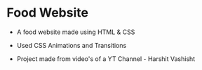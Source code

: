 # Food Website

- A food website made using HTML & CSS
- Used CSS Animations and Transitions

- Project made from video's of a YT Channel - Harshit Vashisht
